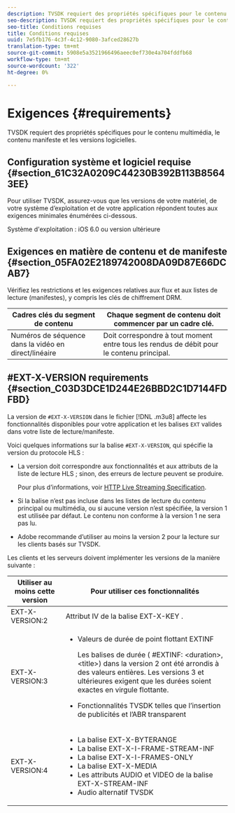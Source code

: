 ```yaml
---
description: TVSDK requiert des propriétés spécifiques pour le contenu multimédia, le contenu manifeste et les versions logicielles.
seo-description: TVSDK requiert des propriétés spécifiques pour le contenu multimédia, le contenu manifeste et les versions logicielles.
seo-title: Conditions requises
title: Conditions requises
uuid: 7e5fb176-4c3f-4c12-9080-3afced28627b
translation-type: tm+mt
source-git-commit: 5908e5a3521966496aeec0ef730e4a704fddfb68
workflow-type: tm+mt
source-wordcount: '322'
ht-degree: 0%

---
```



# Exigences {#requirements}

TVSDK requiert des propriétés spécifiques pour le contenu multimédia, le contenu manifeste et les versions logicielles.

## Configuration système et logiciel requise {#section_61C32A0209C44230B392B113B85643EE}

Pour utiliser TVSDK, assurez-vous que les versions de votre matériel, de votre système d’exploitation et de votre application répondent toutes aux exigences minimales énumérées ci-dessous.

Système d&#39;exploitation : iOS 6.0 ou version ultérieure

## Exigences en matière de contenu et de manifeste {#section_05FA02E2189742008DA09D87E66DCAB7}

Vérifiez les restrictions et les exigences relatives aux flux et aux listes de lecture (manifestes), y compris les clés de chiffrement DRM.

| Cadres clés du segment de contenu | Chaque segment de contenu doit commencer par un cadre clé. |
|---|---|
| Numéros de séquence dans la vidéo en direct/linéaire | Doit correspondre à tout moment entre tous les rendus de débit pour le contenu principal. |

## #EXT-X-VERSION requirements {#section_C03D3DCE1D244E26BBD2C1D7144FDFBD}

La version de `#EXT-X-VERSION` dans le fichier [!DNL .m3u8] affecte les fonctionnalités disponibles pour votre application et les balises `EXT` valides dans votre liste de lecture/manifeste.

Voici quelques informations sur la balise `#EXT-X-VERSION`, qui spécifie la version du protocole HLS :

* La version doit correspondre aux fonctionnalités et aux attributs de la liste de lecture HLS ; sinon, des erreurs de lecture peuvent se produire.

   Pour plus d’informations, voir [HTTP Live Streaming Specification](https://datatracker.ietf.org/doc/draft-pantos-http-live-streaming/?include_text=1).
* Si la balise n’est pas incluse dans les listes de lecture du contenu principal ou multimédia, ou si aucune version n’est spécifiée, la version 1 est utilisée par défaut. Le contenu non conforme à la version 1 ne sera pas lu.
* Adobe recommande d’utiliser au moins la version 2 pour la lecture sur les clients basés sur TVSDK.

Les clients et les serveurs doivent implémenter les versions de la manière suivante :

<table id="table_62EB98EDD9DE49EC84CB1C7D59BC40E6"> 
 <thead> 
  <tr> 
   <th colname="1" class="entry"> Utiliser au moins cette version </th> 
   <th colname="2" class="entry"> Pour utiliser ces fonctionnalités </th> 
  </tr> 
 </thead>
 <tbody> 
  <tr> 
   <td colname="1"> <span class="codeph"> EXT-X-VERSION:2  </span> </td> 
   <td colname="2"> Attribut IV de la balise <span class="codeph"> EXT-X-KEY </span>. </td> 
  </tr> 
  <tr> 
   <td colname="1"> <span class="codeph"> EXT-X-VERSION:3  </span> </td> 
   <td colname="2"> 
    <ul id="ul_C9500D3F934848639C204BF248F139FF"> 
     <li id="li_535A7E3FABCB46FE872A7EA5DE2A1784">Valeurs de durée de point flottant <span class="codeph"> EXTINF </span> <p>Les balises de durée ( <span class="codeph"> #EXTINF: </span>&lt;duration&gt;,&lt;title&gt;) dans la version 2 ont été arrondis à des valeurs entières. Les versions 3 et ultérieures exigent que les durées soient exactes en virgule flottante. </p> </li> 
     <li id="li_8DF5E91F1D5D4E19894595E1FE0A5EDE"> Fonctionnalités TVSDK telles que l’insertion de publicités et l’ABR transparent </li> 
    </ul> </td> 
  </tr> 
  <tr> 
   <td colname="1"> <p> <span class="codeph"> EXT-X-VERSION:4  </span> </p> </td> 
   <td colname="2"> <p> 
     <ul id="ul_99E24D013E3141308B5A57446A9B8033"> 
      <li id="li_F36E65ADD2CA451C82FF18DBD5667927">La balise <span class="codeph"> EXT-X-BYTERANGE </span> </li> 
      <li id="li_8C653168A7B84D11AC233E7548A8D2EF">La balise <span class="codeph"> EXT-X-I-FRAME-STREAM-INF </span> </li> 
      <li id="li_2922B34717CB4F6189068529CDBE6D10">La balise <span class="codeph"> EXT-X-I-FRAMES-ONLY </span> </li> 
      <li id="li_D015D78E217641D7867EB509E9F9EEE2">La balise <span class="codeph"> EXT-X-MEDIA </span> </li> 
      <li id="li_CA068EA381984F5497FE67617CA8BB34">Les attributs <span class="codeph"> AUDIO </span> et <span class="codeph"> VIDEO </span> de la balise <span class="codeph"> EXT-X-STREAM-INF </span> </li> 
      <li id="li_EE78CC7D194A4EB2897F9AE8E4B081B8"> Audio alternatif TVSDK </li> 
     </ul> </p> </td> 
  </tr> 
 </tbody> 
</table>
